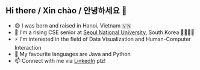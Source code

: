 ## Hi there / Xin chào / 안녕하세요 👋

<!--
**minhlgdo/minhlgdo** is a ✨ _special_ ✨ repository because its `README.md` (this file) appears on your GitHub profile.

Here are some ideas to get you started:

- 🔭 I’m currently working on ...
- 🌱 I’m currently learning ...
- 👯 I’m looking to collaborate on ...
- 🤔 I’m looking for help with ...
- 💬 Ask me about ...
- 📫 How to reach me: ...
- 😄 Pronouns: ...
- ⚡ Fun fact: ...
-->
- 😄 I was born and raised in Hanoi, Vietnam 🇻🇳
- 🌱 I'm a rising CSE senior at [Seoul National University](https://en.snu.ac.kr/), South Korea 👩‍💻🇰🇷
- ⚡ I'm interested in the field of Data Visualization and Human-Computer Interaction
- 🌻 My favourite languages are Java and Python
- 📫 Connect with me via [LinkedIn](https://www.linkedin.com/in/minhlgdo/) plz!
